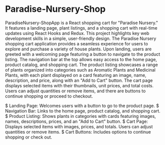 # Paradise-Nursery-Shop
ParadiseNursery-ShopApp is a React shopping cart for "Paradise Nursery." It features a landing page, plant listings, and a shopping cart with real-time updates using React Hooks and Redux. This project highlights key web development skills in a simple, user-friendly design.
The Paradise Nursery shopping cart application provides a seamless experience for users to explore and purchase a variety of house plants. Upon landing, users are greeted with a welcoming page featuring a button to navigate to the product listing. The navigation bar at the top allows easy access to the home page, product catalog, and shopping cart. The product listing showcases a range of plants organized into categories such as Aromatic Plants and Medicinal Plants, with each plant displayed on a card featuring an image, name, description, and price, along with an "Add to Cart" button. The cart page displays selected items with their thumbnails, unit prices, and total costs. Users can adjust quantities or remove items, and there are buttons to continue shopping or proceed to checkout.


$ Landing Page: Welcomes users with a button to go to the product page.
$ Navigation Bar: Links to the home page, product catalog, and shopping cart.
$ Product Listing: Shows plants in categories with cards featuring images, names, descriptions, prices, and an "Add to Cart" button.
$ Cart Page: Displays selected items with images, prices, and totals. Users can adjust quantities or remove items.
$ Cart Buttons: Includes options to continue shopping or check out.
